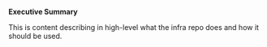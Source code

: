 **Executive Summary**

This is content describing in high-level what the infra repo does and how it should be used.

